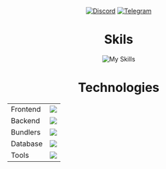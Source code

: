 <div align="center">

<!-- <div align="center">
  <br>
    <h3 align="center">Visitors count</h3>
    <p align="center"><img align="center" src="https://count.getloli.com/get/@Vega781?theme=moebooru" /></p> 
  <br>
</div> -->

<!-- ![vega781 github-stats](https://stats.dooboo.io/api/github-stats-advanced?login=vega781) -->

[![Discord](https://img.shields.io/badge/Discord-5865F2?style=for-the-badge&logo=discord&logoColor=white)](https://discordapp.com/users/725656622197768202/)
[![Telegram](https://img.shields.io/badge/Telegram-2CA5E0?style=for-the-badge&logo=telegram&logoColor=white)](https://t.me/Vega781)

# Skils
![My Skills](https://skillicons.dev/icons?i=ts,js,python)


# Technologies

<table border="0">
<tr>
<td>Frontend</td> 
<td>
  <img src="https://skillicons.dev/icons?i=react,next,redux,astro,tailwind">
</tr>
<tr>
<td>Backend</td>
<td>
  <img src="https://skillicons.dev/icons?i=flask,nodejs">
</tr>
<tr>
<td>Bundlers</td>
<td>
  <img src="https://skillicons.dev/icons?i=vite,webpack">
</td>
</tr>
<td>Database</td>
<td>
  <img src="https://skillicons.dev/icons?i=postgres,mongo,sqlite">
</td>
</tr>
<tr>
<td>Tools</td>
<td>
  <img src="https://skillicons.dev/icons?i=vscode,webstorm,pycharm">
</td>
</tr>
</table>
</div> 

